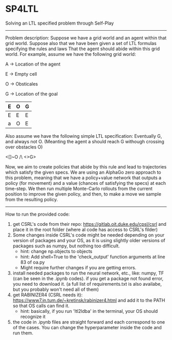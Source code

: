 # SP4LTL
Solving an LTL specified problem through Self-Play
__________________________________________________
Problem description:
Suppose we have a grid world and an agent within that grid world. Suppose also that we have been given a set of LTL formulas specifying the rules and laws
That the agent should abide within this grid world. For example, assume we have the following grid world:

A -> Location of the agent

E -> Empty cell

O -> Obsticales

G -> Location of the goal


| E  | O | G |
| ------------- | ------------- | ------------- |
| E  | E  | E  |
| a  | O  | E  |

Also assume we have the following simple LTL specification: Eventually G, and always not O. (Meanting the agent a should reach G withough crossing over obstacles O)

<[]~O /\ <>G>

Now, we aim to create policies that abide by this rule and lead to trajectories which satisfy the given specs. We are using an AlphaGo zero approach to this problem, meaning that we have a policy+value network that outputs a policy (for movement) and a value (chances of satisfying the specs) at each time-step. We then run multiple Monte-Carlo rollouts from the current position to improve the given policy, and then, to make a move we sample from the resulting policy.
__________________________________________________
How to run the provided code:
1) get CSRL's code from their repo: https://gitlab.oit.duke.edu/cpsl/csrl and place it in the root folder (where al code has access to CSRL's filder)
2) Some changes inside CSRL's code might be needed depending on your version of packages and your OS, as it is using slightly older versions of packages such as numpy, but nothing too difficult.
   - hint: change np.objects to objects
   - hint: Add shell=True to the 'check_output' function arguments at line 83 of oa.py
   - Might require further changes if you are getting errors.
4) install needed packages to run the neural network, etc., like: numpy, TF (can be seen in the .ipynb codes). if you get a package not found error, you need to download it. (a full list of requirements.txt is also availabe, but you probably won't need all of them)
2) get RABINIZER4 (CSRL needs it): https://www7.in.tum.de/~kretinsk/rabinizer4.html and add it to the PATH so that OS calls can find it.
    - hint: basically, if you run 'ltl2ldba' in the terminal, your OS should recognize it
4) the code in .ipynb files are straight forward and each correspond to one of the cases. You can change the hyperparameter inside the code and run them.

